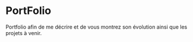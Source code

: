 # PortFolio
Portfolio afin de me décrire et de vous montrez son évolution ainsi que les projets à venir. 
